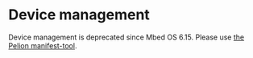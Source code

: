 <h1 id="dm-deprecated">Device management</h1>

Device management is deprecated since Mbed OS 6.15. Please use [the Pelion manifest-tool](https://github.com/PelionIoT/manifest-tool#manifest-dev-tool).
